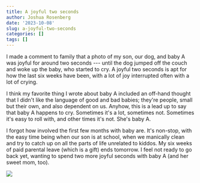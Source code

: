 ```yaml
---
title: A joyful two seconds
author: Joshua Rosenberg
date: '2023-10-08'
slug: a-joyful-two-seconds
categories: []
tags: []
---
```


I made a comment to family that a photo of my son, our dog, and baby A was joyful for around two seconds --- until the dog jumped off the couch and woke up the baby, who started to cry. A joyful two seconds is apt for how the last six weeks have been, with a lot of joy interrupted often with a lot of crying. 

I think my favorite thing I wrote about baby A included an off-hand thought that I didn't like the language of good and bad babies; they're people, small but their own, and also dependent on us. Anyhow, this is a lead up to say that baby A happens to cry. Sometimes it's a lot, sometimes not. Sometimes it's easy to roll with, and other times it's not. She's baby A. 

I forgot how involved the first few months with baby are. It's non-stop, with the easy time being when our son is at school, when we manically clean and try to catch up on all the parts of life unrelated to kiddos. My six weeks of paid parental leave (which is a gift) ends tomorrow. I feel not ready to go back yet, wanting to spend two more joyful seconds with baby A (and her sweet mom, too). 

![](images/IMG_2082.heic)
